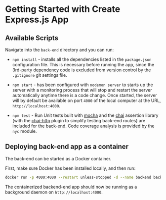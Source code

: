 # Getting Started with Create Express.js App

## Available Scripts

Navigate into the `back-end` directory and you can run:

- `npm install` - installs all the dependencies listed in the `package.json` configuration file.
  This is necessary before running the app, since the 3rd-party dependency code is excluded from version control by the `.gitignore` git settings file.

- `npm start`  - has been configured with `nodemon server` to starts up the server with a monitoring process that will stop and restart the server automatically anytime there is a code change. 
Once started, the server will by default be available on port `4000` of the local computer at the URL, `http://localhost:4000`.

- `npm test`  - Run Unit tests built with [mocha](https://mochajs.org/) and the [chai](https://www.chaijs.com/) assertion library (with the [chai-http](https://www.chaijs.com/plugins/chai-http/) plugin to simplify testing back-end routes) are included for the back-end. Code coverage analysis is provided by the `nyc` module.

## Deploying back-end app as a container

The back-end can be started as a Docker container.

First, make sure Docker has been installed locally, and then run:

```bash
docker run -p 4000:4000 --restart unless-stopped -d --name backend backend
```

The containerized backend-end app should now be running as a background daemon on `http://localhost:4000`.
